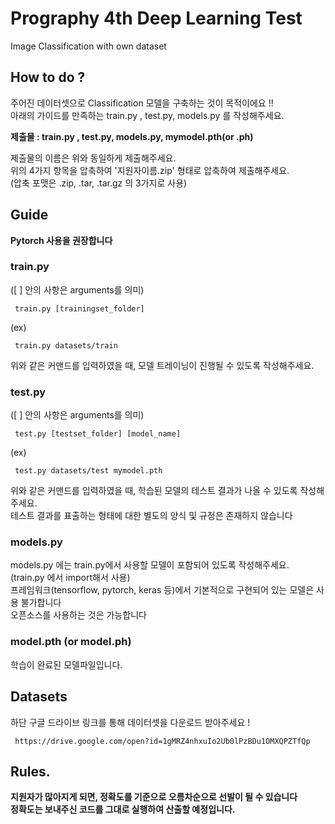 
# Prography 4th Deep Learning Test
Image Classification with own dataset


## How to do ?
주어진 데이터셋으로  Classification 모델을 구축하는 것이 목적이에요 !!  
아래의 가이드를 만족하는 train.py , test.py, models.py 를 작성해주세요.  

**제출물 : train.py , test.py, models.py, mymodel.pth(or .ph)**

제출물의 이름은 위와 동일하게 제출해주세요.  
위의 4가지 항목을 압축하여 '지원자이름.zip' 형태로 압축하여 제출해주세요.  
(압축 포맷은 .zip, .tar, .tar.gz 의 3가지로 사용)  


## Guide
**Pytorch 사용을 권장합니다**


### train.py
([ ] 안의 사항은 arguments를 의미)
<pre><code> train.py [trainingset_folder] </code></pre>  
(ex)  
<pre><code> train.py datasets/train </code></pre>
위와 같은 커맨드를 입력하였을 때, 모델 트레이닝이 진행될 수 있도록 작성해주세요.


### test.py
([ ] 안의 사항은 arguments를 의미)
<pre><code> test.py [testset_folder] [model_name] </code></pre>
(ex)  
<pre><code> test.py datasets/test mymodel.pth </code></pre>
위와 같은 커맨드를 입력하였을 때, 학습된 모델의 테스트 결과가 나올 수 있도록 작성해주세요.  
테스트 결과를 표출하는 형태에 대한 별도의 양식 및 규정은 존재하지 않습니다  


### models.py
models.py 에는 train.py에서 사용할 모델이 포함되어 있도록 작성해주세요. (train.py 에서 import해서 사용)  
프레임워크(tensorflow, pytorch, keras 등)에서 기본적으로 구현되어 있는 모델은 사용 불가합니다  
오픈소스를 사용하는 것은 가능합니다  


### model.pth (or model.ph)
학습이 완료된 모델파일입니다.


## Datasets
하단 구글 드라이브 링크를 통해 데이터셋을 다운로드 받아주세요 !  
<pre><code> https://drive.google.com/open?id=1gMRZ4nhxuIo2Ub0lPzBDu1OMXQPZTfQp </code></pre>


## Rules.
**지원자가 많아지게 되면, 정확도를 기준으로 오름차순으로 선발이 될 수 있습니다**   
**정확도는 보내주신 코드를 그대로 실행하여 산출할 예정입니다.**
